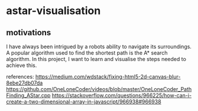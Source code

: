 # astar-visualisation
## motivations

I have always been intrigued by a robots ability to navigate its surroundings. A popular algorithm used to find the shortest path is the A* search algorithm. In this project, I want to learn and visualise the steps needed to achieve this.

references:
https://medium.com/wdstack/fixing-html5-2d-canvas-blur-8ebe27db07da
https://github.com/OneLoneCoder/videos/blob/master/OneLoneCoder_PathFinding_AStar.cpp
https://stackoverflow.com/questions/966225/how-can-i-create-a-two-dimensional-array-in-javascript/966938#966938